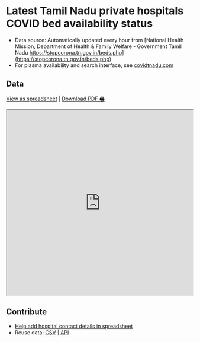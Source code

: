 # Latest Tamil Nadu private hospitals COVID bed availability status

- Data source: Automatically updated every hour from [National Health Mission, Department of Health & Family Welfare - Government Tamil Nadu https://stopcorona.tn.gov.in/beds.php](https://stopcorona.tn.gov.in/beds.php)
- For plasma availability and search interface, see [covidtnadu.com](https://covidtnadu.com)

## Data
[View as spreadsheet](https://docs.google.com/spreadsheets/d/1t75_AfDuf46_aK6RwqUwZGpZV4dv9y0SWaI9pnJRAco/edit#gid=2141296668) | [Download PDF 🖨️](https://docs.google.com/spreadsheets/d/e/2PACX-1vTijQm1kyk2SYrUIucn90qsmhc-y1GuYxiOUBgLZeh1B49bYZ0YYIcrGCO28sAQff_8HCSOA-Z7SV8L/pub?gid=2141296668&single=true&output=pdf)
<iframe src="https://docs.google.com/spreadsheets/d/e/2PACX-1vTijQm1kyk2SYrUIucn90qsmhc-y1GuYxiOUBgLZeh1B49bYZ0YYIcrGCO28sAQff_8HCSOA-Z7SV8L/pubhtml?widget=true&amp;headers=false" style="width: 100%;height: 500px;"></iframe>

## Contribute

- [Help add hospital contact details in spreadsheet](https://docs.google.com/spreadsheets/d/1t75_AfDuf46_aK6RwqUwZGpZV4dv9y0SWaI9pnJRAco/edit#gid=2141296668&fvid=1083181629)
- Reuse data: [CSV](https://github.com/stopcoronatn/stopcoronatn.github.io/blob/main/data/beds.csv) | [API](https://raw.githack.com/stopcoronatn/stopcoronatn.github.io/main/data/beds.csv)



<!-- Global site tag (gtag.js) - Google Analytics -->
<script async src="https://www.googletagmanager.com/gtag/js?id=G-KHPFGREVD9"></script>
<script>
  window.dataLayer = window.dataLayer || [];
  function gtag(){dataLayer.push(arguments);}
  gtag('js', new Date());

  gtag('config', 'G-KHPFGREVD9');
</script>
